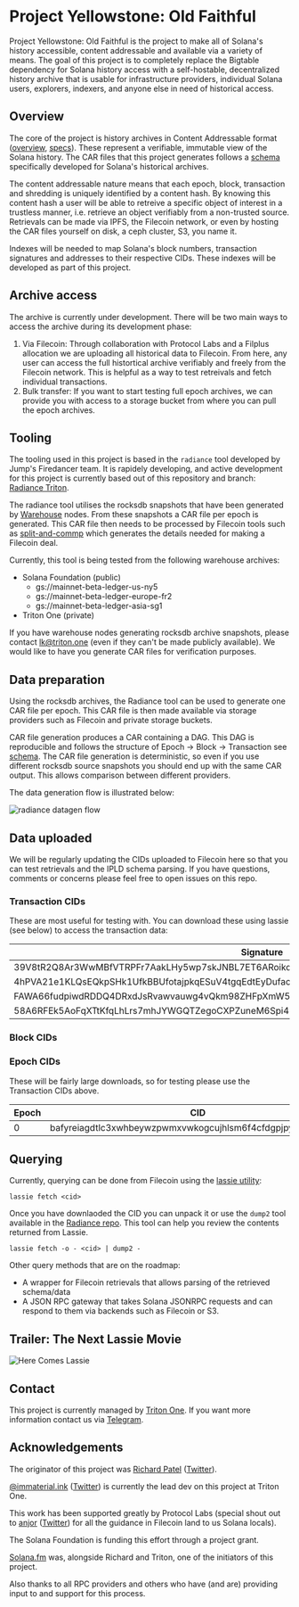 # Project Yellowstone: Old Faithful

Project Yellowstone: Old Faithful is the project to make all of Solana's history accessible, content addressable and available via a variety of means. The goal of this project is to completely replace the Bigtable dependency for Solana history access with a self-hostable, decentralized history archive that is usable for infrastructure providers, individual Solana users, explorers, indexers, and anyone else in need of historical access.

## Overview

The core of the project is history archives in Content Addressable format ([overview](https://web3.storage/docs/how-tos/work-with-car-files/), [specs](https://ipld.io/specs/transport/car/carv1/)). These represent a verifiable, immutable view of the Solana history. The CAR files that this project generates follows a [schema](https://github.com/gagliardetto/radiance-triton/blob/tx_meta/cmd/radiance/car/createcar/ledger.ipldsch) specifically developed for Solana's historical archives. 

The content addressable nature means that each epoch, block, transaction and shredding is uniquely identified by a content hash. By knowing this content hash a user will be able to retreive a specific object of interest in a trustless manner, i.e. retrieve an object verifiably from a non-trusted source. Retrievals can be made via IPFS, the Filecoin network, or even by hosting the CAR files yourself on disk, a ceph cluster, S3, you name it.

Indexes will be needed to map Solana's block numbers, transaction signatures and addresses to their respective CIDs. These indexes will be developed as part of this project. 

## Archive access

The archive is currently under development. There will be two main ways to access the archive during its development phase:

1. Via Filecoin: Through collaboration with Protocol Labs and a Filplus allocation we are uploading all historical data to Filecoin. From here, any user can access the full histortical archive verifiably and freely from the Filecoin network. This is helpful as a way to test retreivals and fetch individual transactions.
2. Bulk transfer: If you want to start testing full epoch archives, we can provide you with access to a storage bucket from where you can pull the epoch archives.

## Tooling

The tooling used in this project is based in the `radiance` tool developed by Jump's Firedancer team. It is rapidely developing, and active development for this project is currently based out of this repository and branch: [Radiance Triton](https://github.com/gagliardetto/radiance-triton/tree/tx_meta/).

The radiance tool utilises the rocksdb snapshots that have been generated by [Warehouse](https://github.com/solana-labs/solana-bigtable) nodes. From these snapshots a CAR file per epoch is generated. This CAR file then needs to be processed by Filecoin tools such as [split-and-commp](https://github.com/anjor/go-fil-dataprep/) which generates the details needed for making a Filecoin deal. 

Currently, this tool is being tested from the following warehouse archives:
  - Solana Foundation (public)
    -  gs://mainnet-beta-ledger-us-ny5
    -  gs://mainnet-beta-ledger-europe-fr2
    -  gs://mainnet-beta-ledger-asia-sg1
  - Triton One (private)

If you have warehouse nodes generating rocksdb archive snapshots, please contact lk@triton.one (even if they can't be made publicly available). We would like to have you generate CAR files for verification purposes.

## Data preparation

Using the rocksdb archives, the Radiance tool can be used to generate one CAR file per epoch. This CAR file is then made available via storage providers such as Filecoin and private storage buckets. 

CAR file generation produces a CAR containing a DAG. This DAG is reproducible and follows the structure of Epoch -> Block -> Transaction see [schema](https://github.com/gagliardetto/radiance-triton/blob/tx_meta/cmd/radiance/car/createcar/ledger.ipldsch). The CAR file generation is deterministic, so even if you use different rocksdb source snapshots you should end up with the same CAR output. This allows comparison between different providers.

The data generation flow is illustrated below:

![radiance datagen flow](https://github.com/rpcpool/yellowstone-faithful/assets/5172293/65f6dd75-189b-4253-968a-e81bfe6c130f)

## Data uploaded

We will be regularly updating the CIDs uploaded to Filecoin here so that you can test retrievals and the IPLD schema parsing. If you have questions, comments or concerns please feel free to open issues on this repo.

### Transaction CIDs

These are most useful for testing with. You can download these using lassie (see below) to access the transaction data:

| Signature | Epoch | Block | CID |
| ------------- | ------------- | ------------- | ------------- |
| 39V8tR2Q8Ar3WwMBfVTRPFr7AakLHy5wp7skJNBL7ET6ARoikqc1TaMiuXEtHiNPLQKoeiVr5XnKH8QtjdonN4yM | 0 | 1 | bafyreiafcknvju54cilmqkopps4d3t4n3azjhrweyouxfltbgdo7mbpuoy |
| 4hPVA21e1KLQsEQkpSHk1UfkBBUfotajpkqESuV4tgqEdtEyDufaczAdZzSLexLhjytczDdSUFgwCTancgUWFzym | 0 | 1 | bafyreig3utb4u6x2agmyugntbxph4uesiodzq5k7typduhppcf62sdgjiu |
| FAWA66fudpiwdRDDQ4DRxdJsRvawvauwg4vQkm98ZHFpXmW5N7xzRiTRpt8QiZ19s1aVbzKgXW6kEZanwHeDFNS | 0 | 1 | bafyreigd7wopxlspljqkumzyiechhb43dwz6f67n4zbh7gef3kro4dj7qa |
| 58A6RFEk5AoFqXTtKfqLhLrs7mhJYWGQTZegoCXPZuneM6Spi47SNYk2M6d9MVzHbC9CpBVk5vrq24yyNgeQNK2p | 0 | 1 | bafyreieysdgkid4p3hszup7mwvyji2gzlsrkx5rmuqdz2i2ujs3wyfxdby |

### Block CIDs

### Epoch CIDs

These will be fairly large downloads, so for testing please use the Transaction CIDs above.

| Epoch | CID |
| ------------- | ------------- | 
| 0 | bafyreiagdtlc3xwhbeywzpwmxvwkogcujhlsm6f4cfdgpjpyu77gkubro4 |

## Querying

Currently, querying can be done from Filecoin using the [lassie utility](https://docs.filecoin.io/basics/how-retrieval-works/basic-retrieval/):

```
lassie fetch <cid>
```

Once you have downlaoded the CID you can unpack it or use the `dump2` tool available in the [Radiance repo](https://github.com/gagliardetto/radiance-triton/tree/tx_meta/). This tool can help you review the contents returned from Lassie.

```
lassie fetch -o - <cid> | dump2 -
```

Other query methods that are on the roadmap:

- A wrapper for Filecoin retrievals that allows parsing of the retrieved schema/data
- A JSON RPC gateway that takes Solana JSONRPC requests and can respond to them via backends such as Filecoin or S3.

## Trailer: The Next Lassie Movie

![Here Comes Lassie](https://github.com/rpcpool/yellowstone-faithful/assets/5172293/bc409601-d710-4b52-ab0c-f24c462d66df)


## Contact

This project is currently managed by [Triton One](https://triton.one/). If you want more information contact us via [Telegram](https://t.me/+K0ONdq7fE4s0Mjdl). 

## Acknowledgements

The originator of this project was [Richard Patel](https://github.com/terorie) ([Twitter](https://twitter.com/fd_ripatel)). 

[@immaterial.ink](https://github.com/gagliardetto) ([Twitter](https://twitter.com/immaterial_ink)) is currently the lead dev on this project at Triton One. 

This work has been supported greatly by Protocol Labs (special shout out to [anjor](https://github.com/anjor) ([Twitter](https://twitter.com/__anjor)) for all the guidance in Filecoin land to us Solana locals).

The Solana Foundation is funding this effort through a project grant. 

[Solana.fm](https://solana.fm/) was, alongside Richard and Triton, one of the initiators of this project. 

Also thanks to all RPC providers and others who have (and are) providing input to and support for this process. 
